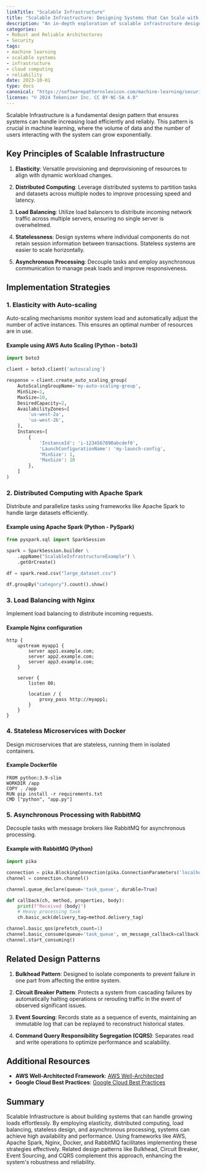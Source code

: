 ```yaml
---
linkTitle: "Scalable Infrastructure"
title: "Scalable Infrastructure: Designing Systems that Can Scale with Load"
description: "An in-depth exploration of scalable infrastructure design patterns to ensure systems can handle increasing load reliably and securely."
categories:
- Robust and Reliable Architectures
- Security
tags:
- machine learning
- scalable systems
- infrastructure
- cloud computing
- reliability
date: 2023-10-01
type: docs
canonical: "https://softwarepatternslexicon.com/machine-learning/security/robust-and-reliable-architectures/scalable-infrastructure"
license: "© 2024 Tokenizer Inc. CC BY-NC-SA 4.0"
---
```



Scalable Infrastructure is a fundamental design pattern that ensures systems can handle increasing load efficiently and reliably. This pattern is crucial in machine learning, where the volume of data and the number of users interacting with the system can grow exponentially.

## Key Principles of Scalable Infrastructure

1. **Elasticity**:
    Versatile provisioning and deprovisioning of resources to align with dynamic workload changes.
  
2. **Distributed Computing**:
    Leverage distributed systems to partition tasks and datasets across multiple nodes to improve processing speed and latency.

3. **Load Balancing**:
    Utilize load balancers to distribute incoming network traffic across multiple servers, ensuring no single server is overwhelmed.

4. **Statelessness**:
    Design systems where individual components do not retain session information between transactions. Stateless systems are easier to scale horizontally.

5. **Asynchronous Processing**:
    Decouple tasks and employ asynchronous communication to manage peak loads and improve responsiveness.

## Implementation Strategies

### 1. **Elasticity with Auto-scaling**

Auto-scaling mechanisms monitor system load and automatically adjust the number of active instances. This ensures an optimal number of resources are in use.

#### Example using AWS Auto Scaling (Python - boto3)

```python
import boto3

client = boto3.client('autoscaling')

response = client.create_auto_scaling_group(
    AutoScalingGroupName='my-auto-scaling-group',
    MinSize=1,
    MaxSize=10,
    DesiredCapacity=2,
    AvailabilityZones=[
        'us-west-2a',
        'us-west-2b',
    ],
    Instances=[
        {
            'InstanceId': 'i-1234567890abcdef0',
            'LaunchConfigurationName': 'my-launch-config',
            'MinSize': 1,
            'MaxSize': 10
        },
    ]
)
```

### 2. **Distributed Computing with Apache Spark**

Distribute and parallelize tasks using frameworks like Apache Spark to handle large datasets efficiently.

#### Example using Apache Spark (Python - PySpark)

```python
from pyspark.sql import SparkSession

spark = SparkSession.builder \
    .appName("ScalableInfrastructureExample") \
    .getOrCreate()

df = spark.read.csv("large_dataset.csv")

df.groupBy("category").count().show()
```

### 3. **Load Balancing with Nginx**

Implement load balancing to distribute incoming requests.

#### Example Nginx configuration

```nginx
http {
    upstream myapp1 {
        server app1.example.com;
        server app2.example.com;
        server app3.example.com;
    }

    server {
        listen 80;

        location / {
            proxy_pass http://myapp1;
        }
    }
}
```

### 4. **Stateless Microservices with Docker**

Design microservices that are stateless, running them in isolated containers.

#### Example Dockerfile

```
FROM python:3.9-slim
WORKDIR /app
COPY . /app
RUN pip install -r requirements.txt
CMD ["python", "app.py"]
```

### 5. **Asynchronous Processing with RabbitMQ**

Decouple tasks with message brokers like RabbitMQ for asynchronous processing.

#### Example with RabbitMQ (Python)

```python
import pika

connection = pika.BlockingConnection(pika.ConnectionParameters('localhost'))
channel = connection.channel()

channel.queue_declare(queue='task_queue', durable=True)

def callback(ch, method, properties, body):
    print(f"Received {body}")
    # Heavy processing task
    ch.basic_ack(delivery_tag=method.delivery_tag)

channel.basic_qos(prefetch_count=1)
channel.basic_consume(queue='task_queue', on_message_callback=callback)
channel.start_consuming()
```

## Related Design Patterns

1. **Bulkhead Pattern**:
    Designed to isolate components to prevent failure in one part from affecting the entire system.
  
2. **Circuit Breaker Pattern**:
    Protects a system from cascading failures by automatically halting operations or rerouting traffic in the event of observed significant issues.
  
3. **Event Sourcing**:
    Records state as a sequence of events, maintaining an immutable log that can be replayed to reconstruct historical states.
  
4. **Command Query Responsibility Segregation (CQRS)**:
    Separates read and write operations to optimize performance and scalability.

## Additional Resources

- **AWS Well-Architected Framework**: [AWS Well-Architected](https://aws.amazon.com/architecture/well-architected/)
- **Google Cloud Best Practices**: [Google Cloud Best Practices](https://cloud.google.com/architecture/best-practices)

## Summary

Scalable Infrastructure is about building systems that can handle growing loads effortlessly. By employing elasticity, distributed computing, load balancing, stateless design, and asynchronous processing, systems can achieve high availability and performance. Using frameworks like AWS, Apache Spark, Nginx, Docker, and RabbitMQ facilitates implementing these strategies effectively. Related design patterns like Bulkhead, Circuit Breaker, Event Sourcing, and CQRS complement this approach, enhancing the system's robustness and reliability.
